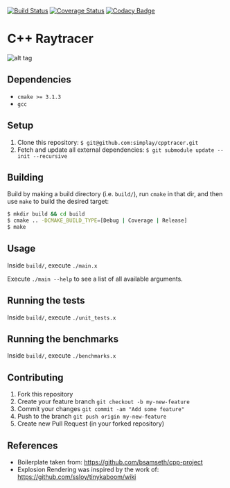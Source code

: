 [![Build Status](https://travis-ci.org/simplay/cpptracer.svg?branch=master)](https://travis-ci.org/simplay/cpptracer)
[![Coverage Status](https://coveralls.io/repos/github/simplay/cpptracer/badge.svg?branch=master)](https://coveralls.io/github/simplay/cpptracer?branch=master)
[![Codacy Badge](https://api.codacy.com/project/badge/Grade/a0ebe0868c5e426a8dc723bfbfe1531a)](https://app.codacy.com/app/simplay/cpptracer?utm_source=github.com&utm_medium=referral&utm_content=simplay/cpptracer&utm_campaign=Badge_Grade_Dashboard)

# C++ Raytracer

![alt tag](https://github.com/simplay/cpptracer/blob/master/examples/blinn.bmp)

## Dependencies

+ `cmake >= 3.1.3`
+ `gcc`

## Setup

1. Clone this repository: `$ git@github.com:simplay/cpptracer.git`
2. Fetch and update all external dependencies: `$ git submodule update --init --recursive`

## Building

Build by making a build directory (i.e. `build/`), run `cmake` in that dir, and then use `make` to build the desired target:

``` bash
$ mkdir build && cd build
$ cmake .. -DCMAKE_BUILD_TYPE=[Debug | Coverage | Release]
$ make
```

## Usage

Inside `build/`, execute `./main.x`

Execute `./main --help` to see a list of all available arguments.

## Running the tests

Inside `build/`, execute `./unit_tests.x`

## Running the benchmarks

Inside `build/`, execute `./benchmarks.x`

## Contributing

1. Fork this repository
2. Create your feature branch `git checkout -b my-new-feature`
3. Commit your changes `git commit -am "Add some feature"`
4. Push to the branch `git push origin my-new-feature`
5. Create new Pull Request (in your forked repository)

## References

+ Boilerplate taken from: https://github.com/bsamseth/cpp-project
+ Explosion Rendering was inspired by the work of: https://github.com/ssloy/tinykaboom/wiki
